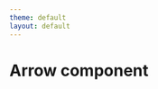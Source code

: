 ```yaml
---
theme: default
layout: default
---
```


# Arrow component

<dt-arrow x1="0" y1="100" x2="480" y2="100" line-color="#15181f" line-width="2" arrow-head="both"></dt-arrow>

<dt-arrow x1="0" y1="150" x2="640" y2="150" line-color="#b18a00" line-width="3" arrow-head="start"></dt-arrow>

<dt-arrow x1="0" y1="200" x2="960" y2="200" line-color="var(--vscode-editorError-foreground)" line-width="4" arrow-head="end"></dt-arrow>

